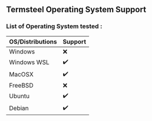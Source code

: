## Termsteel Operating System Support

### List of Operating System tested :

| OS/Distributions  | Support       |
| -------------     | ------------- |
| Windows           | ❌            |
| Windows WSL       | ✔️            |
| MacOSX            | ✔️            |
| FreeBSD           | ❌            |
| Ubuntu            | ✔️            |
| Debian            | ✔️            |
